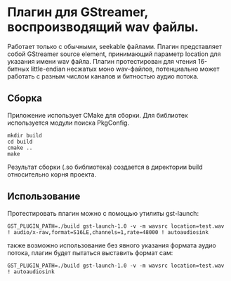 # Плагин для GStreamer, воспроизводящий wav файлы.

Работает только с обычными, seekable файлами. Плагин представляет собой GStreamer source element, принимающий параметр location для указания имени wav файла. Плагин протестирован для чтения 16-битных little-endian несжатых моно wav-файлов, потенциально может работать с разным числом каналов и битностью аудио потока.
## Сборка
Приложение использует CMake для сборки. Для библиотек используется модули поиска PkgConfig.

    mkdir build
    cd build
    cmake ..
    make
Результат сборки (.so библиотека) создается в директории build относительно корня проекта.

## Использование
Протестировать плагин можно с помощью утилиты gst-launch:

    GST_PLUGIN_PATH=./build gst-launch-1.0 -v -m wavsrc location=test.wav ! audio/x-raw,format=S16LE,channels=1,rate=48000 ! autoaudiosink

также возможно использование без явного указания формата аудио потока, плагин будет пытаться выставить формат сам:

    GST_PLUGIN_PATH=./build gst-launch-1.0 -v -m wavsrc location=test.wav ! autoaudiosink
